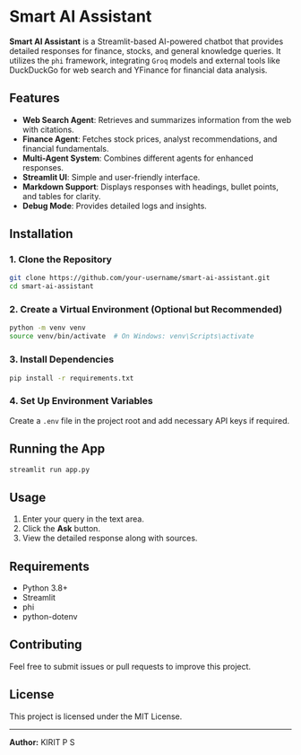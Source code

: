 # Smart AI Assistant

**Smart AI Assistant** is a Streamlit-based AI-powered chatbot that provides detailed responses for finance, stocks, and general knowledge queries. It utilizes the `phi` framework, integrating `Groq` models and external tools like DuckDuckGo for web search and YFinance for financial data analysis.

## Features
- **Web Search Agent**: Retrieves and summarizes information from the web with citations.
- **Finance Agent**: Fetches stock prices, analyst recommendations, and financial fundamentals.
- **Multi-Agent System**: Combines different agents for enhanced responses.
- **Streamlit UI**: Simple and user-friendly interface.
- **Markdown Support**: Displays responses with headings, bullet points, and tables for clarity.
- **Debug Mode**: Provides detailed logs and insights.

## Installation
### 1. Clone the Repository
```bash
git clone https://github.com/your-username/smart-ai-assistant.git
cd smart-ai-assistant
```

### 2. Create a Virtual Environment (Optional but Recommended)
```bash
python -m venv venv
source venv/bin/activate  # On Windows: venv\Scripts\activate
```

### 3. Install Dependencies
```bash
pip install -r requirements.txt
```

### 4. Set Up Environment Variables
Create a `.env` file in the project root and add necessary API keys if required.

## Running the App
```bash
streamlit run app.py
```

## Usage
1. Enter your query in the text area.
2. Click the **Ask** button.
3. View the detailed response along with sources.

## Requirements
- Python 3.8+
- Streamlit
- phi
- python-dotenv

## Contributing
Feel free to submit issues or pull requests to improve this project.

## License
This project is licensed under the MIT License.

---
**Author:** KIRIT P S

